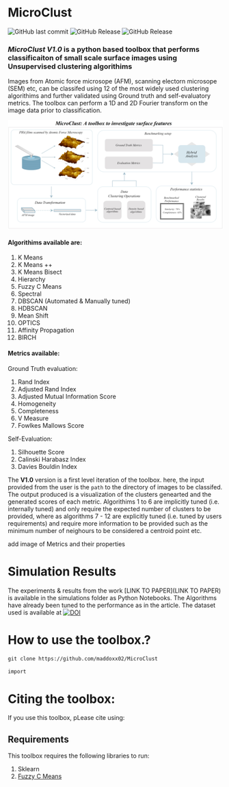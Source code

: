 # MicroClust


![GitHub last commit](https://img.shields.io/github/last-commit/maddoxx02/MicroClust)
![GitHub Release](https://img.shields.io/github/v/release/maddoxx02/MicroClust)
![GitHub Release](https://img.shields.io/github/v/release/maddoxx02/MicroClust)




### *MicroClust V1.0* is a python based toolbox that performs classificaiton of small scale surface images using Unsupervised clustering algorithims

Images from Atomic force microsope (AFM), scanning electorn microsope (SEM) etc, can be classifed using 12 of the most widely used clustering algorithims and further validated using Ground truth and self-evaluatory metrics. The toolbox can perform a 1D and 2D Fourier transform on the image data prior to classification. 

![MicroClust](Toolkits/MicroClust_Compressed.png)


#### Algorithims available are: 
 1. K Means 
 2. K Means ++ 
 3. K Means Bisect
 4. Hierarchy 
 5. Fuzzy C Means
 6. Spectral 
 7. DBSCAN (Automated & Manually tuned) 
 8. HDBSCAN 
 9. Mean Shift
 10. OPTICS
 11. Affinity Propagation
 12. BIRCH 

#### Metrics available: 
Ground Truth evaluation: 
 1. Rand Index
 2. Adjusted Rand Index
 3. Adjusted Mutual Information Score
 4. Homogeneity
 5. Completeness
 6. V Measure
 7. Fowlkes Mallows Score
    
Self-Evaluation:
 1. Silhouette Score
 2. Calinski Harabasz Index
 3. Davies Bouldin Index


The **V1.0** version is a first level iteration of the toolbox. here, the input provided from the user is the ```path``` to the directory of images to be classifed. The output produced is a visualization of the clusters genearted and the generated scores of each metric. 
Algorithims 1 to 6 are implicitly tuned (i.e. internally tuned) and only require the expected number of clusters to be provided, where as algorithms 7 - 12 are explicitly tuned (i.e. tuned by users requirements) and require more information to be provided such as the minimum number of neighours to be considered a centroid point etc. 

add image of Metrics and their properties 


 # Simulation Results

The experiments & results from the work [LINK TO PAPER](LINK TO PAPER) is available in the simulations folder as Python Notebooks. The Algorithms have already been tuned to the performance as in the article. The dataset used is available at [![DOI](https://zenodo.org/badge/DOI/10.5281/zenodo.10649355.svg)](https://doi.org/10.5281/zenodo.10649355)


# How to use the toolbox.?

```
git clone https://github.com/maddoxx02/MicroClust
```
```
import 
```


# Citing the toolbox:
If you use this toolbox, pLease cite using: 



## Requirements 
This toolbox requires the following libraries to run: 
 1. Sklearn
 2. [Fuzzy C Means](https://github.com/omadson/fuzzy-c-means)

